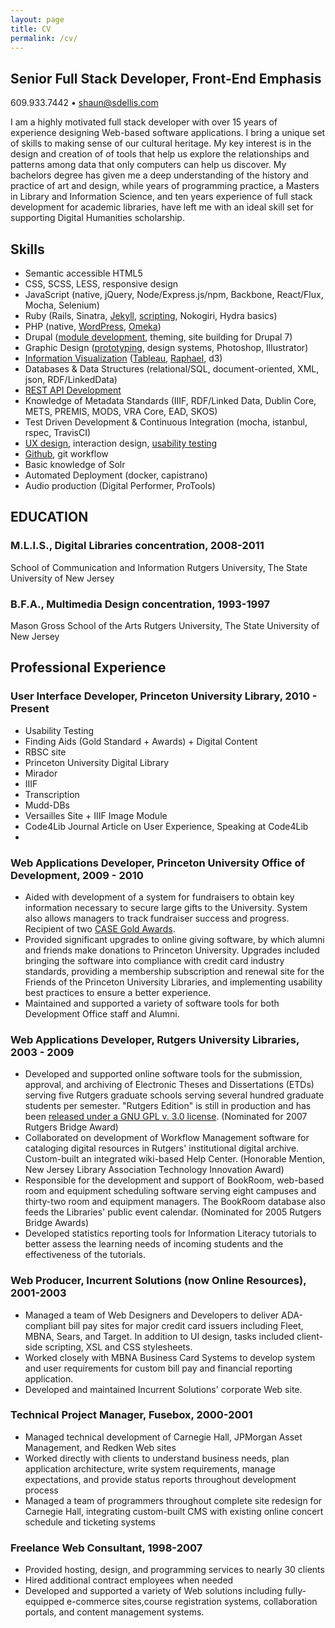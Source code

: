 ```yaml
---
layout: page
title: CV
permalink: /cv/
---
```


## Senior Full Stack Developer, Front-End Emphasis
609.933.7442 &bull; shaun@sdellis.com

I am a highly motivated full stack developer with over 15 years of experience designing Web-based
software applications.  I bring a unique set of skills to making sense of our cultural heritage.  My key interest is in
the design and creation of of tools that help us explore the relationships and patterns among data that only computers can help us discover.  My bachelors degree has given me a deep understanding of the history and practice of art and design, while years
of programming practice, a Masters in Library and Information Science, and ten years experience of full stack development for academic libraries, have left me with an ideal skill set for supporting Digital Humanities scholarship.  

## Skills
* Semantic accessible HTML5
* CSS, SCSS, LESS, responsive design
* JavaScript (native, jQuery, Node/Express.js/npm, Backbone, React/Flux, Mocha, Selenium)
* Ruby (Rails, Sinatra, [Jekyll](http://2016.code4lib.org), [scripting](https://github.com/pulibrary/pulfa-sausage-factory), Nokogiri, Hydra basics)
* PHP (native, [WordPress](http://www.peacepraxis.com), [Omeka](http://transcribe.princeton.edu/collections/show/1))
* Drupal ([module development](https://www.drupal.org/sandbox/sdellis/2421047), theming, site building for Drupal 7)
* Graphic Design ([prototyping](https://github.com/sdellis/bluemountain), design systems, Photoshop, Illustrator)
* [Information Visualization](http://entertainment.slashdot.org/story/11/07/01/1210225/is-there-a-formula-for-a-hit-song) ([Tableau](https://sites.google.com/site/visualizingahit/results), [Raphael](http://sdellis.com/tech/blogging/2011/07/20/raphaeljs-tutorial-1.html), d3)
* Databases & Data Structures (relational/SQL, document-oriented, XML, json, RDF/LinkedData)
* [REST API Development](http://sdellis.com/docs/blue_mountain_ui_spec.pdf)
* Knowledge of Metadata Standards (IIIF, RDF/Linked Data, Dublin Core, METS, PREMIS, MODS, VRA Core, EAD, SKOS)
* Test Driven Development & Continuous Integration (mocha, istanbul, rspec, TravisCI)
* [UX design](http://journal.code4lib.org/articles/7394), interaction design, [usability testing](http://sdellis.com/docs/pul_website_usability_study.pdf)
* [Github](https://github.com/sdellis), git workflow
* Basic knowledge of Solr
* Automated Deployment (docker, capistrano)
* Audio production (Digital Performer, ProTools)

## EDUCATION

### M.L.I.S., Digital Libraries concentration, 2008-2011
School of Communication and Information
Rutgers University, The State University of New Jersey

### B.F.A., Multimedia Design concentration, 1993-1997
Mason Gross School of the Arts
Rutgers University, The State University of New Jersey

## Professional Experience

### User Interface Developer, Princeton University Library, 2010 - Present

* Usability Testing
* Finding Aids (Gold Standard + Awards) + Digital Content
* RBSC site
* Princeton University Digital Library
* Mirador
* IIIF
* Transcription
* Mudd-DBs
* Versailles Site + IIIF Image Module
* Code4Lib Journal Article on User Experience, Speaking at Code4Lib
*


### Web Applications Developer, Princeton University Office of Development, 2009 - 2010
* Aided with development of a system for fundraisers to obtain key information necessary to secure large gifts to the University. System also allows managers to track fundraiser success and progress. Recipient of two [CASE Gold Awards](http://www.princeton.edu/main/news/archive/S28/38/87G73/index.xml).
* Provided significant upgrades to online giving software, by which alumni and friends make donations to Princeton University. Upgrades included bringing the software into compliance with credit card industry standards, providing a membership subscription and renewal site for the Friends of the
Princeton University Libraries, and implementing usability best practices to ensure a better experience.
* Maintained and supported a variety of software tools for both Development Office staff and Alumni.

### Web Applications Developer, Rutgers University Libraries, 2003 - 2009
* Developed and supported online software tools for the submission, approval, and archiving of Electronic Theses and Dissertations (ETDs) serving five Rutgers graduate schools serving several hundred graduate students per semester. "Rutgers Edition" is still in production and has been [released under a GNU GPL v. 3.0 license](https://rucore.libraries.rutgers.edu/open/projects/openetd/). (Nominated for 2007 Rutgers Bridge Award)
* Collaborated on development of Workflow Management software for cataloging digital resources in Rutgers' institutional digital archive. Custom-built an integrated wiki-based Help Center. (Honorable Mention, New Jersey Library Association Technology Innovation Award)
* Responsible for the development and support of BookRoom, web-based room and equipment scheduling software serving eight campuses and thirty-two room and equipment managers. The BookRoom database also feeds the Libraries' public event calendar. (Nominated for 2005 Rutgers Bridge Awards)
* Developed statistics reporting tools for Information Literacy tutorials to better assess the learning needs of incoming students and the effectiveness of the tutorials.

### Web Producer, Incurrent Solutions (now Online Resources), 2001-2003
* Managed a team of Web Designers and Developers to deliver ADA-compliant bill pay sites for major credit card issuers including Fleet, MBNA, Sears, and Target. In addition to UI design, tasks included client-side scripting,
XSL and CSS stylesheets.
* Worked closely with MBNA Business Card Systems to develop system and user requirements for custom
bill pay and financial reporting application.
* Developed and maintained Incurrent Solutions' corporate Web site.

### Technical Project Manager, Fusebox, 2000-2001
* Managed technical development of Carnegie Hall, JPMorgan Asset Management, and Redken Web sites
* Worked directly with clients to understand business needs, plan application architecture, write system
requirements, manage expectations, and provide status reports throughout development process
* Managed a team of programmers throughout complete site redesign for Carnegie Hall, integrating custom-built CMS with existing online concert schedule and ticketing systems

### Freelance Web Consultant, 1998-2007
* Provided hosting, design, and programming services to nearly 30 clients
* Hired additional contract employees when needed
* Developed and supported a variety of Web solutions including fully-equipped e-commerce sites,course registration systems, collaboration portals, and content management systems.
